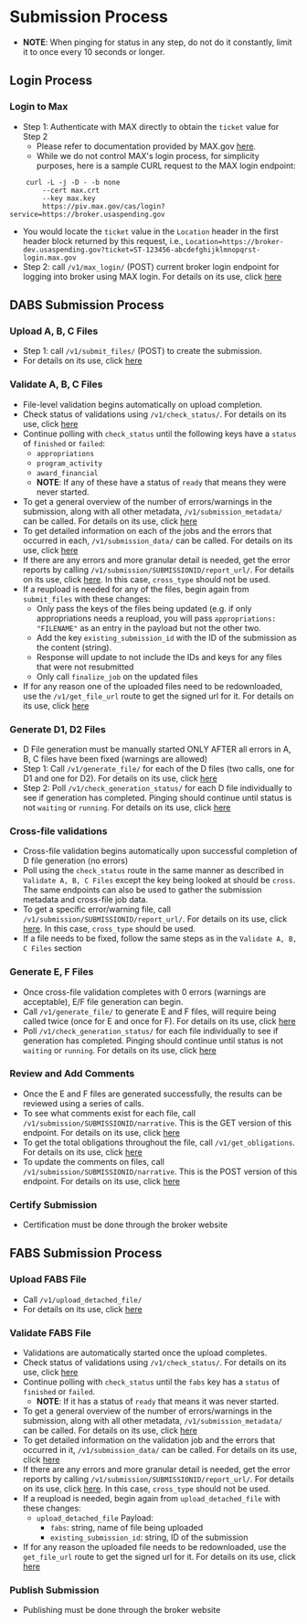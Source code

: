 # Submission Process
- **NOTE**: When pinging for status in any step, do not do it constantly, limit it to once every 10 seconds or longer.

## Login Process

### Login to Max
- Step 1: Authenticate with MAX directly to obtain the `ticket` value for Step 2
    - Please refer to documentation provided by MAX.gov [here](./Using_Digital_Certificates_for_MAX_Authentication.pdf).
    - While we do not control MAX's login process, for simplicity purposes, here is a sample CURL request to the MAX login endpoint:
```
    curl -L -j -D - -b none 
        --cert max.crt 
        --key max.key 
        https://piv.max.gov/cas/login?service=https://broker.usaspending.gov

```
- You would locate the `ticket` value in the `Location` header in the first header block returned by this request, i.e.,
     `Location=https://broker-dev.usaspending.gov?ticket=ST-123456-abcdefghijklmnopqrst-login.max.gov`
- Step 2: call `/v1/max_login/` (POST) current broker login endpoint for logging into broker using MAX login. For details on its use, click [here](./dataactbroker/README.md#post-v1max_login)

## DABS Submission Process

### Upload A, B, C Files
- Step 1: call `/v1/submit_files/` (POST) to create the submission.
- For details on its use, click [here](./dataactbroker/README.md#post-v1submit_files)

### Validate A, B, C Files
- File-level validation begins automatically on upload completion.
- Check status of validations using `/v1/check_status/`. For details on its use, click [here](./dataactbroker/README.md#get-v1check_status)
- Continue polling with `check_status` until the following keys have a `status` of `finished` or `failed`:
    - `appropriations`
    - `program_activity`
    - `award_financial`
    - **NOTE**: If any of these have a status of `ready` that means they were never started.
- To get a general overview of the number of errors/warnings in the submission, along with all other metadata, `/v1/submission_metadata/` can be called. For details on its use, click [here](./dataactbroker/README.md#get-v1submission_metadata)
- To get detailed information on each of the jobs and the errors that occurred in each, `/v1/submission_data/` can be called. For details on its use, click [here](./dataactbroker/README.md#get-v1submission_data)
- If there are any errors and more granular detail is needed, get the error reports by calling `/v1/submission/SUBMISSIONID/report_url/`. For details on its use, click [here](./dataactbroker/README.md#get-v1submissionintsubmission_idreport_url). In this case, `cross_type` should not be used.
- If a reupload is needed for any of the files, begin again from `submit_files` with these changes:
    - Only pass the keys of the files being updated (e.g. if only appropriations needs a reupload, you will pass `appropriations: "FILENAME"` as an entry in the payload but not the other two.
    - Add the key `existing_submission_id` with the ID of the submission as the content (string).
    - Response will update to not include the IDs and keys for any files that were not resubmitted
    - Only call `finalize_job` on the updated files
- If for any reason one of the uploaded files need to be redownloaded, use the `/v1/get_file_url` route to get the signed url for it. For details on its use, click [here](./dataactbroker/README.md#get-v1get_file_url)

### Generate D1, D2 Files
- D File generation must be manually started ONLY AFTER all errors in A, B, C files have been fixed (warnings are allowed)
- Step 1: Call `/v1/generate_file/` for each of the D files (two calls, one for D1 and one for D2). For details on its use, click [here](./dataactbroker/README.md#post-v1generate_file)
- Step 2: Poll `/v1/check_generation_status/` for each D file individually to see if generation has completed. Pinging should continue until status is not `waiting` or `running`. For details on its use, click [here](./dataactbroker/README.md#post-v1check_generation_status)

### Cross-file validations
- Cross-file validation begins automatically upon successful completion of D file generation (no errors)
- Poll using the `check_status` route in the same manner as described in `Validate A, B, C Files` except the key being looked at should be `cross`. The same endpoints can also be used to gather the submission metadata and cross-file job data.
- To get a specific error/warning file, call `/v1/submission/SUBMISSIONID/report_url/`. For details on its use, click [here](./dataactbroker/README.md#get-v1submissionintsubmission_idreport_url). In this case, `cross_type` should be used.
- If a file needs to be fixed, follow the same steps as in the `Validate A, B, C Files` section

### Generate E, F Files
- Once cross-file validation completes with 0 errors (warnings are acceptable), E/F file generation can begin.
- Call `/v1/generate_file/` to generate E and F files, will require being called twice (once for E and once for F). For details on its use, click [here](./dataactbroker/README.md#post-v1generate_file)
- Poll `/v1/check_generation_status/` for each file individually to see if generation has completed. Pinging should continue until status is not `waiting` or `running`. For details on its use, click [here](./dataactbroker/README.md#post-v1check_generation_status)

### Review and Add Comments
- Once the E and F files are generated successfully, the results can be reviewed using a series of calls.
- To see what comments exist for each file, call `/v1/submission/SUBMISSIONID/narrative`. This is the GET version of this endpoint. For details on its use, click [here](./dataactbroker/README.md#get-v1submissionintsubmission_idnarrative)
- To get the total obligations throughout the file, call `/v1/get_obligations`. For details on its use, click [here](./dataactbroker/README.md#get-v1get_obligations)
- To update the comments on files, call `/v1/submission/SUBMISSIONID/narrative`. This is the POST version of this endpoint. For details on its use, click [here](./dataactbroker/README.md#post-v1submissionintsubmission_idnarrative)

### Certify Submission
- Certification must be done through the broker website

## FABS Submission Process

### Upload FABS File
- Call `/v1/upload_detached_file/`
- For details on its use, click [here](./dataactbroker/README.md#post-v1upload_detached_file)

### Validate FABS File
- Validations are automatically started once the upload completes.
- Check status of validations using `/v1/check_status/`. For details on its use, click [here](./dataactbroker/README.md#get-v1check_status)
- Continue polling with `check_status` until the `fabs` key has a `status` of `finished` or `failed`.
    - **NOTE**: If it has a status of `ready` that means it was never started.
- To get a general overview of the number of errors/warnings in the submission, along with all other metadata, `/v1/submission_metadata/` can be called. For details on its use, click [here](./dataactbroker/README.md#get-v1submission_metadata)
- To get detailed information on the validation job and the errors that occurred in it, `/v1/submission_data/` can be called. For details on its use, click [here](./dataactbroker/README.md#get-v1submission_data)
- If there are any errors and more granular detail is needed, get the error reports by calling `/v1/submission/SUBMISSIONID/report_url/`. For details on its use, click [here](./dataactbroker/README.md#get-v1submissionintsubmission_idreport_url). In this case, `cross_type` should not be used.
- If a reupload is needed, begin again from `upload_detached_file` with these changes:
    - `upload_detached_file` Payload:
        - `fabs`: string, name of file being uploaded
        - `existing_submission_id`: string, ID of the submission
- If for any reason the uploaded file needs to be redownloaded, use the `get_file_url` route to get the signed url for it. For details on its use, click [here](./dataactbroker/README.md#get-v1get_file_url)

### Publish Submission
- Publishing must be done through the broker website
